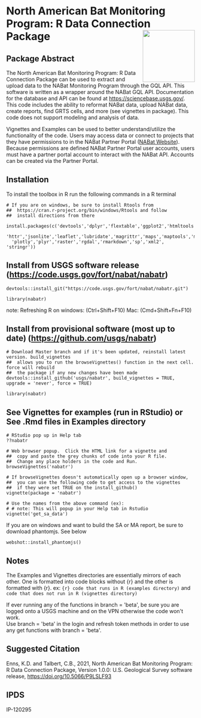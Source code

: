 North American Bat Monitoring Program: R Data Connection Package <a href='https://nabatmonitoring.org/#/home'><img src='./inst/templates/NABat_Circle_color.jpg' align="right" height="139" /></a>
===

## Package Abstract

The North American Bat Monitoring Program: R Data Connection Package can be used to extract and upload data to the NABat Monitoring Program through the GQL API. This software is written as a wrapper around the NABat GQL API. Documentation for the database and API can be found at https://sciencebase.usgs.gov/. This code includes the ability to reformat NABat data, upload NABat data, create reports, find GRTS cells, and more (see vignettes in package). This code does not support modeling and analysis of data.

Vignettes and Examples can be used to better understand/utilize the functionality of the code. Users may access data or connect to projects that they have permissions to in the NABat Partner Portal ([NABat Website](https://sciencebase.usgs.gov/nabat/#/home)). Because permissions are defined NABat Partner Portal user accounts, users must have a partner portal account to interact with the NABat API. Accounts can be created via the Partner Portal.


## Installation

To install the toolbox in R run the following commands in a R terminal

```
# If you are on windows, be sure to install Rtools from 
##  https://cran.r-project.org/bin/windows/Rtools and follow 
##  install directions from there

install.packages(c('devtools','dplyr','flextable','ggplot2','htmltools','htmlwidgets',
  'httr','jsonlite','leaflet','lubridate','magrittr','maps','maptools','mapview','officer',
  'plotly','plyr','raster','rgdal','rmarkdown','sp','xml2', 'stringr'))

```

## Install from USGS software release (https://code.usgs.gov/fort/nabat/nabatr)
```
devtools::install_git("https://code.usgs.gov/fort/nabat/nabatr.git")

library(nabatr)
```
note: Refreshing R on windows: (Ctrl+Shift+F10)  Mac: (Cmd+Shift+Fn+F10)

## Install from provisional software (most up to date) (https://github.com/usgs/nabatr)
```
# Download Master branch and if it's been updated, reinstall latest version. build_vignettes
##  allows you to run the browseVignettes() function in the next cell. force will rebuild
##  the package if any new changes have been made
devtools::install_github('usgs/nabatr', build_vignettes = TRUE, upgrade = 'never', force = TRUE)

library(nabatr)
```


## See Vignettes for examples (run in RStudio) or See .Rmd files in Examples directory
```
# RStudio pop up in Help tab
??nabatr

# Web browser popup.  Click the HTML link for a vignette and
##  copy and paste the grey chunks of code into your R file.
##  Change any place holders in the code and Run.
browseVignettes('nabatr')

# If browseVignettes doesn't automatically open up a browser window,
##  you can use the following code to get access to the vignettes
##  if they were set TRUE on the install_github()
vignette(package = 'nabatr')

# Use the names from the above command (ex):
# # note: This will popup in your Help tab in Rstudio
vignette('get_sa_data')
```

If you are on windows and want to build the SA or MA report, be
sure to download phantomjs.  See below
```
webshot::install_phantomjs()
```

## Notes

The Examples and Vignettes directories are essentially mirrors of each other.  One is formatted into code blocks without {r} and the other
is formatted with {r}.  ex:  ```{r} code that runs in R (examples directory)``` and ``` code that does not run in R (vignettes directory) ``` 

If ever running any of the functions in branch = 'beta', be sure you are logged onto a USGS machine and on the VPN otherwise the code won't work.  
Use branch = 'beta' in the login and refresh token methods in order to use any get functions with branch = 'beta'.  


## Suggested Citation

Enns, K.D. and Talbert, C.B., 2021, North American Bat Monitoring Program: R Data Connection Package, Version 1.0.0: U.S. Geological Survey software release, https://doi.org/10.5066/P9LSLF93

## IPDS 
IP-120295